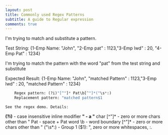 ```yaml
---
layout: post
title: Commonly used Regex Patterns
subtitle: A guide to Regular expression
comments: true
---
```


I'm trying to match and substitute a pattern.

Test String: {1-Emp Name: "John", "2-Emp pat" : 1123,"3-Emp lwd" : 20, "4-Emp Pat" : 1234}

I'm trying to match the pattern with the word "pat" from the test string and substitute

Expected Result: {1-Emp Name: "John", "matched Pattern" : 1123,"3-Emp lwd" : 20, "matched Pattern" : 1234}


```python
	Regex pattern: (?i)"[^"]* Pat\b[^"]*("\s*:)
	Replacement pattern: "matched pattern$1
```

	See the regex demo. Details:

**(?i)** - case insensitive inline modifier
**" - a "** char
[^"]* - zero or more chars other than "
Pat - space + Pat word
\b - word boundary
[^"]* - zero or more chars other than "
("\s*:) - Group 1 ($1): ", zero or more whitespaces, :.
